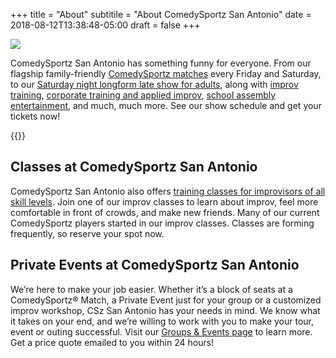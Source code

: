 +++
title = "About"
subtitile = "About ComedySportz San Antonio"
date = 2018-08-12T13:38:48-05:00
draft = false
+++

![](/images/sanantonioimprov-background.jpg)

ComedySportz San Antonio has something funny for everyone. From our flagship family-friendly [ComedySportz matches](/comedysportz) every Friday and Saturday, to our [Saturday night longform late show for adults](/afterdark), along with [improv training](/training), [corporate training and applied improv](/teambuilding), [school assembly entertainment](/school-assemblies), and much, much more. See our show schedule and get your tickets now!

{{<csz-buttons>}}

## Classes at ComedySportz San Antonio

ComedySportz San Antonio also offers [training classes for improvisors of all skill levels](/training). Join one of our improv classes to learn about improv, feel more comfortable in front of crowds, and make new friends. Many of our current ComedySportz players started in our improv classes. Classes are forming frequently, so reserve your spot now.

## Private Events at ComedySportz San Antonio

We’re here to make your job easier. Whether it’s a block of seats at a ComedySportz® Match, a Private Event just for your group or a customized improv workshop, CSz San Antonio has your needs in mind. We know what it takes on your end, and we’re willing to work with you to make your tour, event or outing successful. Visit our [Groups & Events page](/privateshows) to learn more. Get a price quote emailed to you within 24 hours!
